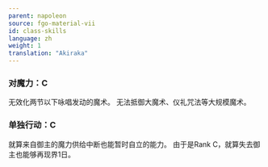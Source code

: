 ```yaml
---
parent: napoleon
source: fgo-material-vii
id: class-skills
language: zh
weight: 1
translation: "Akiraka"
---
```


### 对魔力：C

无效化两节以下咏唱发动的魔术。
无法抵御大魔术、仪礼咒法等大规模魔术。

### 单独行动：C

就算来自御主的魔力供给中断也能暂时自立的能力。
由于是Rank C，就算失去御主也能够再现界1日。
